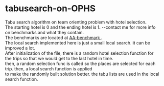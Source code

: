 # tabusearch-on-OPHS
Tabu search algorithm on team orienting problem with hotel selection.
<br/>
The starting hotel is 0 and the ending hotel is 1.
--contact me for more info on benchmarks and what they contain. <br/>
The benchmarks are located at <a href="github.com/aleesoltani/tabusearch-on-OPHS/AA-benchmark.rar">AA-benchmark </a> .<br/>
The local search implemented here is just a small local search. it can be improved a lot.<br/>
After initialization of the file, there is a random hotel selection function for the trips so that we would get to the last hotel in time.<br/>
then, a random selection func is called so the places are selected for each trip. then, a local search function is applied <br/>
to make the randomly built solution better. the tabu lists are used in the local search function.
